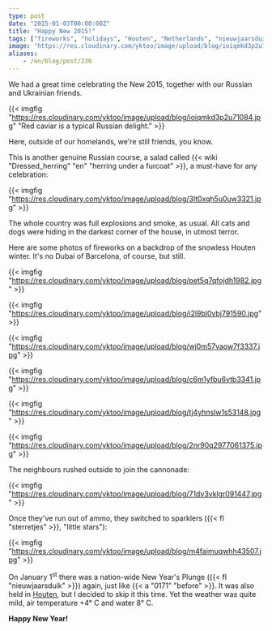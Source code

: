 ```yaml
---
type: post
date: "2015-01-03T00:00:00Z"
title: "Happy New 2015!"
tags: ["fireworks", "holidays", "Houten", "Netherlands", "nieuwjaarsduik"]
image: "https://res.cloudinary.com/yktoo/image/upload/blog/ioiqmkd3p2u71084.jpg"
aliases:
    - /en/blog/post/236
---
```


We had a great time celebrating the New 2015, together with our Russian and Ukrainian friends.

{{< imgfig "https://res.cloudinary.com/yktoo/image/upload/blog/ioiqmkd3p2u71084.jpg" "Red caviar is a typical Russian delight." >}}

Here, outside of our homelands, we're still friends, you know.

<!--more-->

This is another genuine Russian course, a salad called {{< wiki "Dressed_herring" "en" "herring under a furcoat" >}}, a must-have for any celebration:

{{< imgfig "https://res.cloudinary.com/yktoo/image/upload/blog/3lt0xqh5u0uw3321.jpg" >}}

The whole country was full explosions and smoke, as usual. All cats and dogs were hiding in the darkest corner of the house, in utmost terror.

Here are some photos of fireworks on a backdrop of the snowless Houten winter. It's no Dubai of Barcelona, of course, but still.

{{< imgfig "https://res.cloudinary.com/yktoo/image/upload/blog/pet5q7qfojdh1982.jpg" >}}

{{< imgfig "https://res.cloudinary.com/yktoo/image/upload/blog/i2l9bl0vbj791590.jpg" >}}

{{< imgfig "https://res.cloudinary.com/yktoo/image/upload/blog/wj0m57vaow7f3337.jpg" >}}

{{< imgfig "https://res.cloudinary.com/yktoo/image/upload/blog/c6m1yfbu6vtb3341.jpg" >}}

{{< imgfig "https://res.cloudinary.com/yktoo/image/upload/blog/tj4yhnslw1s53148.jpg" >}}

{{< imgfig "https://res.cloudinary.com/yktoo/image/upload/blog/2nr90q2977061375.jpg" >}}

The neighbours rushed outside to join the cannonade:

{{< imgfig "https://res.cloudinary.com/yktoo/image/upload/blog/71dv3vklgr091447.jpg" >}}

Once they've run out of ammo, they switched to sparklers ({{< fl "sterretjes" >}}, "little stars"):

{{< imgfig "https://res.cloudinary.com/yktoo/image/upload/blog/m4faimuqwhh43507.jpg" >}}

On January 1<sup>st</sup> there was a nation-wide New Year's Plunge ({{< fl "nieuwjaarsduik" >}}) again, just like {{< a "0171" "before" >}}. It was also held in [Houten](http://www.nieuwjaarsduikhouten.nl/), but I decided to skip it this time. Yet the weather was quite mild, air temperature +4° C and water 8° C.

**Happy New Year!**

